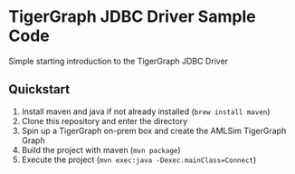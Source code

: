 # TigerGraph JDBC Driver Sample Code

Simple starting introduction to the TigerGraph JDBC Driver

## Quickstart

1. Install maven and java if not already installed (`brew install maven`)
1. Clone this repository and enter the directory
1. Spin up a TigerGraph on-prem box and create the AMLSim TigerGraph Graph
1. Build the project with maven (`mvn package`)
1. Execute the project (`mvn exec:java -Dexec.mainClass=Connect`)
